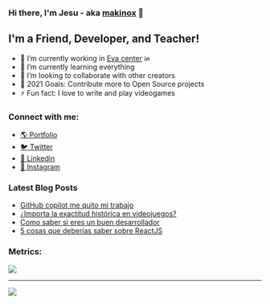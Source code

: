 ﻿### Hi there, I'm Jesu - aka [makinox][website] 👋

## I'm a Friend, Developer, and Teacher!

- 🔭 I’m currently working in [Eva center](https://evacenter.com/) <img alt="jesusbossa.dev" width="13px" src="https://evacenter.com/wp-content/uploads/2021/08/cropped-Group-46134-32x32.png" />
- 🌱 I’m currently learning everything
- 👯 I’m looking to collaborate with other creators
- 🥅 2021 Goals: Contribute more to Open Source projects
- ⚡ Fun fact: I love to write and play videogames

### Connect with me:

- [🌎 Portfolio][website]
- [🐦 Twitter][twitter]
- [💼 Linkedin][linkedin]
- [📸 Instagram][instagram]


### Latest Blog Posts

<!-- BLOG-POST-LIST:START -->

- [GitHub copilot me quito mi trabajo](https://voib.jesusbossa.dev/article/GitHub_copilot_me_quito_mi_trabajo)
- [¿Importa la exactitud histórica en videojuegos?](https://voib.jesusbossa.dev/article/Importa_la_exactitud_historica_en_videojuegos)
- [Como saber si eres un buen desarrollador](https://voib.jesusbossa.dev/article/Como_ser_un_buen_desarrollador)
- [5 cosas que deberías saber sobre ReactJS](https://voib.jesusbossa.dev/article/5_cosas_que_deber%C3%ADas_saber_sobre_ReactJS)
<!-- BLOG-POST-LIST:END -->

### Metrics:

<a href="https://jesusbossa.dev/">
  <img align="center" src="https://github-readme-stats.vercel.app/api?username=makinox&count_private=true&show_icons=true" />
</a>

---

<a href="[https://github.com/anuraghazra/convoychat](https://jesusbossa.dev/)">
  <img align="center" src="https://github-readme-stats.vercel.app/api/top-langs/?username=makinox&langs_count=8&layout=compact&hide=javascript" />
</a>

[website]: https://jesusbossa.dev/
[twitter]: https://twitter.com/jesMakinox
[instagram]: https://www.instagram.com/jesus.david7
[linkedin]: https://www.linkedin.com/in/makinox/
[webdevplaylist]: https://www.youtube.com/playlist?list=PLkwxH9e_vrAJ0WbEsFA9W3I1W-g_BTsbt
[jsplaylist]: https://www.youtube.com/playlist?list=PLkwxH9e_vrALRJKu7wfXby3MKeflhTu6B
[cssplaylist]: https://www.youtube.com/playlist?list=PLkwxH9e_vrALSdvZuEh6gqQdmDoDIoqz4
[reactplaylist]: https://www.youtube.com/playlist?list=PLkwxH9e_vrAK4TdffpxKY3QGyHCpxFcQ0
